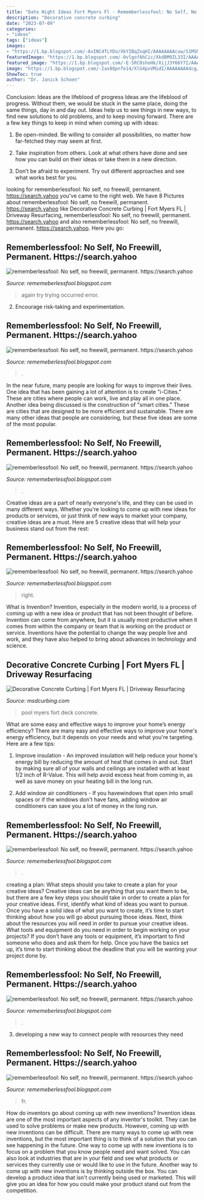 ```yaml
---
title: "Date Night Ideas Fort Myers Fl - Rememberlessfool: No Self, No Freewill, Permanent. Https://search.yahoo"
description: "Decorative concrete curbing"
date: "2023-07-09"
categories:
- "ideas"
tags: ["ideas"]
images:
- "https://1.bp.blogspot.com/-AxINC4TLYDo/XkYIBqZxqHI/AAAAAAAAcuw/S1MSNR3-zbojnesbykuuQI5X4nVAbsglwCLcBGAsYHQ/s1600/Untitled471.png"
featuredImage: "https://1.bp.blogspot.com/-0vlgofAhCic/XkdBM9ZL33I/AAAAAAAAcyQ/LDKHteFY_QAVzYD_UIdHWR5VWcElTJ0fgCLcBGAsYHQ/s1600/Untitled501.png"
featured_image: "https://1.bp.blogspot.com/-E-SRC0shoHk/XijJ3Y66Y7I/AAAAAAAAcLU/880d-TZMT5YW7AzHMqf3sbYq9a6Aox4lgCLcBGAsYHQ/w1200-h630-p-k-no-nu/Untitled236.png"
image: "https://1.bp.blogspot.com/-Iax8Qpnfe14/XlG4pxVMidI/AAAAAAAAdcg/-55dSgv4X0c3_KdSXq5cvuQCW2ZRlxfKwCLcBGAsYHQ/s1600/Untitled720.png"
ShowToc: true
author: "Dr. Janick Schoen"
---
```



Conclusion: Ideas are the lifeblood of progress
Ideas are the lifeblood of progress. Without them, we would be stuck in the same place, doing the same things, day in and day out. Ideas help us to see things in new ways, to find new solutions to old problems, and to keep moving forward.
There are a few key things to keep in mind when coming up with ideas:

1. Be open-minded. Be willing to consider all possibilities, no matter how far-fetched they may seem at first.

2. Take inspiration from others. Look at what others have done and see how you can build on their ideas or take them in a new direction.

3. Don’t be afraid to experiment. Try out different approaches and see what works best for you.

	

		
looking for rememberlessfool: No self, no freewill, permanent. https://search.yahoo you've came to the right web. We have 8 Pictures about rememberlessfool: No self, no freewill, permanent. https://search.yahoo like Decorative Concrete Curbing | Fort Myers FL | Driveway Resurfacing, rememberlessfool: No self, no freewill, permanent. https://search.yahoo and also rememberlessfool: No self, no freewill, permanent. https://search.yahoo. Here you go:
		
    
## Rememberlessfool: No Self, No Freewill, Permanent. Https://search.yahoo

<img loading=lazy src="https://1.bp.blogspot.com/-Iax8Qpnfe14/XlG4pxVMidI/AAAAAAAAdcg/-55dSgv4X0c3_KdSXq5cvuQCW2ZRlxfKwCLcBGAsYHQ/s1600/Untitled720.png" onerror="this.onerror=null;this.src='https://tse3.mm.bing.net/th?id=OIP.7sdotvirS4ftrbbMuRZfcAHaEK&amp;pid=15.1';" alt="rememberlessfool: No self, no freewill, permanent. https://search.yahoo">

_Source: rememeberlessfool.blogspot.com_

>again try trying occurred error. 

	

2. Encourage risk-taking and experimentation.

    
## Rememberlessfool: No Self, No Freewill, Permanent. Https://search.yahoo

<img loading=lazy src="https://1.bp.blogspot.com/-fnkkD1VyT3w/YNZaPT_UN5I/AAAAAAAAm5o/RlirCjp5HLU-DL5wtrXZKwfejB3TvoADACLcBGAsYHQ/s320/Untitled.png31.png" onerror="this.onerror=null;this.src='https://tse1.mm.bing.net/th?id=OIP.EQ5PxoqQkKoxdmJFbbjT6AAAAA&amp;pid=15.1';" alt="rememberlessfool: No self, no freewill, permanent. https://search.yahoo">

_Source: rememeberlessfool.blogspot.com_

>. 

	

In the near future, many people are looking for ways to improve their lives. One idea that has been gaining a lot of attention is to create "i-Cities." These are cities where people can work, live and play all in one place. Another idea being discussed is the construction of "smart cities." These are cities that are designed to be more efficient and sustainable. There are many other ideas that people are considering, but these five ideas are some of the most popular.

    
## Rememberlessfool: No Self, No Freewill, Permanent. Https://search.yahoo

<img loading=lazy src="https://1.bp.blogspot.com/-E-SRC0shoHk/XijJ3Y66Y7I/AAAAAAAAcLU/880d-TZMT5YW7AzHMqf3sbYq9a6Aox4lgCLcBGAsYHQ/w1200-h630-p-k-no-nu/Untitled236.png" onerror="this.onerror=null;this.src='https://tse3.mm.bing.net/th?id=OIP.ia9Ra0VphDnMP8b3OSzZ1QHaD4&amp;pid=15.1';" alt="rememberlessfool: No self, no freewill, permanent. https://search.yahoo">

_Source: rememeberlessfool.blogspot.com_

>. 

	

Creative ideas are a part of nearly everyone's life, and they can be used in many different ways. Whether you're looking to come up with new ideas for products or services, or just think of new ways to market your company, creative ideas are a must. Here are 5 creative ideas that will help your business stand out from the rest: 

    
## Rememberlessfool: No Self, No Freewill, Permanent. Https://search.yahoo

<img loading=lazy src="https://1.bp.blogspot.com/-AxINC4TLYDo/XkYIBqZxqHI/AAAAAAAAcuw/S1MSNR3-zbojnesbykuuQI5X4nVAbsglwCLcBGAsYHQ/s1600/Untitled471.png" onerror="this.onerror=null;this.src='https://tse1.mm.bing.net/th?id=OIP.G5FiToHMtDoR8Y5L4ZOFdQHaEK&amp;pid=15.1';" alt="rememberlessfool: No self, no freewill, permanent. https://search.yahoo">

_Source: rememeberlessfool.blogspot.com_

>right. 

	

What is Invention?
Invention, especially in the modern world, is a process of coming up with a new idea or product that has not been thought of before. Invention can come from anywhere, but it is usually most productive when it comes from within the company or team that is working on the product or service. Inventions have the potential to change the way people live and work, and they have also helped to bring about advances in technology and science.

    
## Decorative Concrete Curbing | Fort Myers FL | Driveway Resurfacing

<img loading=lazy src="https://www.msdcurbing.com/images/pool-deck-stain-fort-myers.jpg" onerror="this.onerror=null;this.src='https://tse2.mm.bing.net/th?id=OIP.2lLu0tE-PVpiGq2ERxix4wHaEG&amp;pid=15.1';" alt="Decorative Concrete Curbing | Fort Myers FL | Driveway Resurfacing">

_Source: msdcurbing.com_

>pool myers fort deck concrete. 

	

What are some easy and effective ways to improve your home’s energy efficiency?
There are many easy and effective ways to improve your home's energy efficiency, but it depends on your needs and what you're targeting. Here are a few tips:
1. Improve insulation - An improved insulation will help reduce your home's energy bill by reducing the amount of heat that comes in and out. Start by making sure all of your walls and ceilings are installed with at least 1/2 inch of R-Value. This will help avoid excess heat from coming in, as well as save money on your heating bill in the long run.

2. Add window air conditioners - If you havewindows that open into small spaces or if the windows don't have fans, adding window air conditioners can save you a lot of money in the long run.

    
## Rememberlessfool: No Self, No Freewill, Permanent. Https://search.yahoo

<img loading=lazy src="https://1.bp.blogspot.com/-TcIclgHvSYc/XkB9zCDflWI/AAAAAAAAcig/Ais7eFfqzxQJ4UXKemLWFmIpb-OYLbvnwCLcBGAsYHQ/s1600/Untitled417.png" onerror="this.onerror=null;this.src='https://tse2.mm.bing.net/th?id=OIP.I5d3MyXTMCW1z6DbfkiBMgHaEK&amp;pid=15.1';" alt="rememberlessfool: No self, no freewill, permanent. https://search.yahoo">

_Source: rememeberlessfool.blogspot.com_

>. 

	

creating a plan: What steps should you take to create a plan for your creative ideas?
Creative ideas can be anything that you want them to be, but there are a few key steps you should take in order to create a plan for your creative ideas. First, identify what kind of ideas you want to pursue. Once you have a solid idea of what you want to create, it’s time to start thinking about how you will go about pursuing those ideas. 
Next, think about the resources you will need in order to pursue your creative ideas. What tools and equipment do you need in order to begin working on your projects? If you don’t have any tools or equipment, it’s important to find someone who does and ask them for help. Once you have the basics set up, it’s time to start thinking about the deadline that you will be wanting your project done by.

    
## Rememberlessfool: No Self, No Freewill, Permanent. Https://search.yahoo

<img loading=lazy src="https://1.bp.blogspot.com/-0vlgofAhCic/XkdBM9ZL33I/AAAAAAAAcyQ/LDKHteFY_QAVzYD_UIdHWR5VWcElTJ0fgCLcBGAsYHQ/s1600/Untitled501.png" onerror="this.onerror=null;this.src='https://tse1.mm.bing.net/th?id=OIP.qNuqIgHMtGekDthZiZqPKgHaEK&amp;pid=15.1';" alt="rememberlessfool: No self, no freewill, permanent. https://search.yahoo">

_Source: rememeberlessfool.blogspot.com_

>. 

	

3. developing a new way to connect people with resources they need 

    
## Rememberlessfool: No Self, No Freewill, Permanent. Https://search.yahoo

<img loading=lazy src="https://1.bp.blogspot.com/-wrQx0drBN4k/Xzb1B0oou5I/AAAAAAAAfI0/Z9hyyPqx6uEspGZDzVNilt7uhhBVbbP6QCLcBGAsYHQ/s1600/Untitled1523.png" onerror="this.onerror=null;this.src='https://tse3.mm.bing.net/th?id=OIP.6XtOEow9iwYkkDI9JzCUHQHaEK&amp;pid=15.1';" alt="rememberlessfool: No self, no freewill, permanent. https://search.yahoo">

_Source: rememeberlessfool.blogspot.com_

>fr. 

	

How do inventors go about coming up with new inventions?
Invention ideas are one of the most important aspects of any inventor's toolkit. They can be used to solve problems or make new products. However, coming up with new inventions can be difficult. There are many ways to come up with new inventions, but the most important thing is to think of a solution that you can see happening in the future.
One way to come up with new inventions is to focus on a problem that you know people need and want solved. You can also look at industries that are in your field and see what products or services they currently use or would like to use in the future. Another way to come up with new inventions is by thinking outside the box. You can develop a product idea that isn't currently being used or marketed. This will give you an idea for how you could make your product stand out from the competition.

